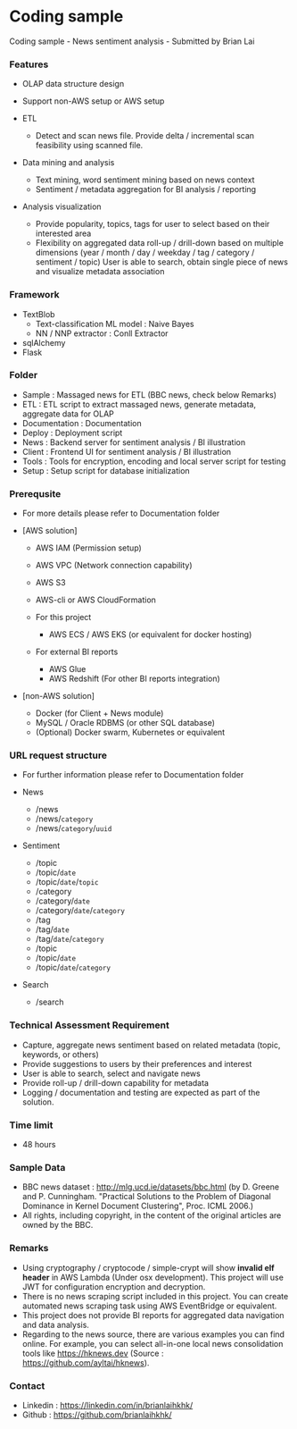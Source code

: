 # Coding sample
Coding sample - News sentiment analysis - Submitted by Brian Lai

### Features

- OLAP data structure design
- Support non-AWS setup or AWS setup

- ETL
   - Detect and scan news file. Provide delta / incremental scan feasibility using scanned file.

- Data mining and analysis
   - Text mining, word sentiment mining based on news context
   - Sentiment / metadata aggregation for BI analysis / reporting 

- Analysis visualization
   - Provide popularity, topics, tags for user to select based on their interested area
   - Flexibility on aggregated data roll-up / drill-down based on multiple dimensions (year / month / day / weekday / tag / category / sentiment / topic)
    User is able to search, obtain single piece of news and visualize metadata association

### Framework 

- TextBlob
   - Text-classification ML model : Naive Bayes
   - NN / NNP extractor : Conll Extractor
- sqlAlchemy
- Flask

### Folder

- Sample : Massaged news for ETL (BBC news, check below Remarks)
- ETL : ETL script to extract massaged news, generate metadata, aggregate data for OLAP
- Documentation : Documentation
- Deploy : Deployment script
- News : Backend server for sentiment analysis / BI illustration
- Client : Frontend UI for sentiment analysis / BI illustration
- Tools : Tools for encryption, encoding and local server script for testing
- Setup : Setup script for database initialization

### Prerequsite

- For more details please refer to Documentation folder

- [AWS solution]
   - AWS IAM (Permission setup)
   - AWS VPC (Network connection capability)
   - AWS S3
   - AWS-cli or AWS CloudFormation

   - For this project
      - AWS ECS / AWS EKS (or equivalent for docker hosting)

   - For external BI reports
      - AWS Glue
      - AWS Redshift (For other BI reports integration)

- [non-AWS solution]
   - Docker (for Client + News module)
   - MySQL / Oracle RDBMS (or other SQL database)
   - (Optional) Docker swarm, Kubernetes or equivalent 

### URL request structure

- For further information please refer to Documentation folder

- News
   - /news
   - /news/`category`
   - /news/`category`/`uuid`

- Sentiment
   - /topic
   - /topic/`date`
   - /topic/`date`/`topic`
   - /category
   - /category/`date`
   - /category/`date`/`category`
   - /tag
   - /tag/`date`
   - /tag/`date`/`category`
   - /topic
   - /topic/`date`
   - /topic/`date`/`category`

- Search
   - /search

### Technical Assessment Requirement

- Capture, aggregate news sentiment based on related metadata (topic, keywords, or others)
- Provide suggestions to users by their preferences and interest
- User is able to search, select and navigate news
- Provide roll-up / drill-down capability for metadata
- Logging / documentation and testing are expected as part of the solution.

### Time limit

- 48 hours

### Sample Data
- BBC news dataset : http://mlg.ucd.ie/datasets/bbc.html (by D. Greene and P. Cunningham. "Practical Solutions to the Problem of Diagonal Dominance in Kernel Document Clustering", Proc. ICML 2006.)
- All rights, including copyright, in the content of the original articles are owned by the BBC.

### Remarks
- Using cryptography / cryptocode / simple-crypt will show **invalid elf header** in AWS Lambda (Under osx development). This project will use JWT for configuration encryption and decryption.
- There is no news scraping script included in this project. You can create automated news scraping task using AWS EventBridge or equivalent.
- This project does not provide BI reports for aggregated data navigation and data analysis.
- Regarding to the news source, there are various examples you can find online. For example, you can select all-in-one local news consolidation tools like https://hknews.dev (Source : https://github.com/ayltai/hknews).

### Contact
- Linkedin : https://linkedin.com/in/brianlaihkhk/
- Github : https://github.com/brianlaihkhk/
